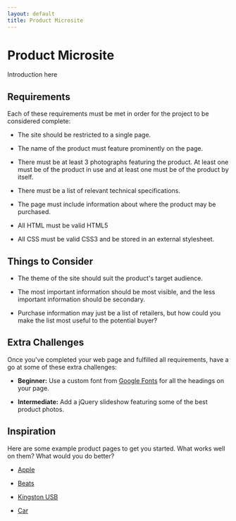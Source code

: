 ```yaml
---
layout: default
title: Product Microsite
---
```


# Product Microsite

Introduction here




## Requirements

Each of these requirements must be met in order for the project to be considered complete:

- The site should be restricted to a single page.

- The name of the product must feature prominently on the page.

- There must be at least 3 photographs featuring the product. At least one must be of the product in use and at least one must be of the product by itself.

- There must be a list of relevant technical specifications.

- The page must include information about where the product may be purchased.

- All HTML must be valid HTML5

- All CSS must be valid CSS3 and be stored in an external stylesheet.




## Things to Consider

- The theme of the site should suit the product's target audience.

- The most important information should be most visible, and the less important information should be secondary.

- Purchase information may just be a list of retailers, but how could you make the list most useful to the potential buyer?




## Extra Challenges

Once you've completed your web page and fulfilled all requirements, have a go at some of these extra challenges:

- **Beginner:** Use a custom font from [Google Fonts](http://fonts.google.com) for all the headings on your page.

- **Intermediate:** Add a jQuery slideshow featuring some of the best product photos.




## Inspiration

Here are some example product pages to get you started. What works well on them? What would you do better?

- [Apple](#)

- [Beats](#)

- [Kingston USB](#)

- [Car](#)


